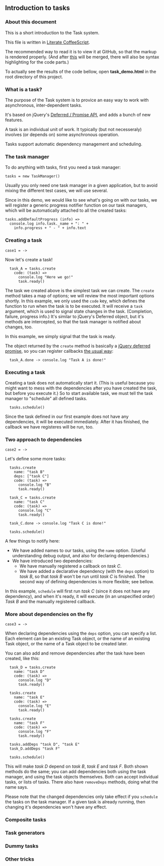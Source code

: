 ## Introduction to tasks

### About this document

This is a short introduction to the Task system.

This file is written in [Literate CoffeeScript](http://ashkenas.com/literate-coffeescript/).

The recommended way to read it is to view it at GitHub, so that the markup is rendered properly. (And after [this](https://github.com/github/markup/pull/192) will be merged, there will also be syntax highlighting for the code parts.)

To actually see the results of the code bellow, open **task_demo.html** in the root directory of this project.

### What is a task?

The purpose of the Task system is to provice an easy way to work with asynchronous, inter-dependent tasks.

It's based on jQuery's [Deferred / Promise API](http://api.jquery.com/jQuery.Deferred/), and adds a bunch of new features.

A task is an individual unit of work. It typically (but not necesseraly) involves (or depends on) some asynchronous operation.

Tasks support automatic dependency management and scheduling.

### The task manager

To do anything with tasks, first you need a task manager:

    tasks = new TaskManager()

Usually you only need one task manager in a given application, but to avoid mixing the different test cases, we will use several.

Since in this demo, we would like to see what's going on with our tasks, we will register a generic progress notifier function on our task managers, which will be automatically attached to all the created tasks:

    tasks.addDefaultProgress (info) =>
      console.log info.task._name + ": " + 
        info.progress + " - " + info.text

### Creating a task

    case1 = ->

Now let's create a task!

      task_A = tasks.create
        code: (task) =>
          console.log "Here we go!"
          task.ready()

The task we created above is the simplest task we can create. The `create` method takes a map of options; we will review the most important options shortly. In this example, we only used the `code` key, which defines the function to run when the task is to be executed. It will receive a `task` argument, which is used to signal state changes in the task. (Completion, failure, progress info.) It's similar to jQuery's Deferred object, but it's methods are intercepted, so that the task manager is notified about changes, too.

In this example, we simply signal that the task is ready.

The object returned by the `create` method is basically a [jQuery deferred promise](http://api.jquery.com/deferred.promise/), so you can register callbacks [the usual way](http://api.jquery.com/deferred.done/):

      task_A.done -> console.log "Task A is done!"

### Executing a task

Creating a task does not automatically start it. (This is useful because you might want to mess with the dependencies after you have created the task, but before you execute it.) So to start available task, we must tell the task manager to "schedule" all defined tasks.

      tasks.schedule()

Since the task defined in our first example does not have any dependencies, it will be executed immediately. After it has finished, the callback we have registeres will be run, too.

### Two approach to dependencies

    case2 = ->

Let's define some more tasks:

      tasks.create
        name: "task B"
        deps: ["task C"]
        code: (task) =>
          console.log "B"
          task.ready()
 
      task_C = tasks.create
        name: "task C"
        code: (task) =>
          console.log "C"
          task.ready()

      task_C.done -> console.log "Task C is done!"

      tasks.schedule()

A few things to notify here:
 * We have added names to our tasks, using the `name` option. (Useful understanding debug output, and also for declaring dependencies.)
 * We have introduced two dependencies:
   * We have manually registered a callback on *task C*.
   * We have added a declarative dependency (with the `deps` option) to *task B*, so that *task B* won't be run until *task C* is finished.
   The second way of defining dependencies is more flexible; see bellow.

In this example, `schedule` will first run *task C* (since it does not have any dependency), and when it's ready, it will execute (in an unspecified order) *Task B* and the manually registered callback.

### More about dependencies on the fly

    case3 = ->

When declaring dependencies using the `deps` option, you can specify a list. Each element can be an existing Task object, or the name of an existing Task object, or the name of a Task object to be created later.

You can also add and remove dependencies after the task have been created, like this:

      task_D = tasks.create
        name: "task D"
        code: (task) =>
          console.log "D"
          task.ready()

      tasks.create
        name: "task E"
        code: (task) =>
          console.log "E"
          task.ready()

      tasks.create
        name: "task F"
        code: (task) =>
          console.log "F"
          task.ready()

      tasks.addDeps "task D", "task E"
      task_D.addDeps "task F"

      tasks.schedule()

This will make *task D* depend on *task B*, *task E* and *task F*. Both shown methods do the same; you can add dependencies both using the task manager, and using the task objects themselves. Both can accept individual tasks, or lists of tasks. There also have `removeDeps` methods, doing what the name says.

Please note that the changed dependencies only take effect if you `schedule` the tasks on the task manager. If a given task is already running, then changing it's dependencies won't have any effect.

### Composite tasks

### Task generators

### Dummy tasks

### Other tricks
